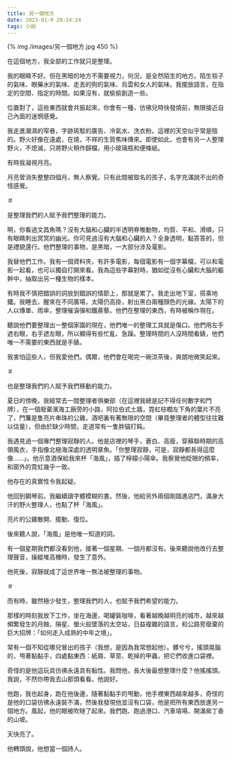 ```yaml
---
title: 另一個地方
date: 2023-01-9 20:24:24
tags: 小說
---
```


{% img /images/另一個地方.jpg 450 %}

在這個地方，我全部的工作就只是整理。

我的眼睛不好。但在黑暗的地方不需要視力，何況，是全然陌生的地方。陌生毯子的氣味、眼藥水的氣味、走丟的狗的氣味、烏雲和女人的氣味。我擺放語言，在指定的空間、指定的時間。如果沒有，就偷偷創造一些。

位置對了，這些東西就會共振起來，你會有一種，彷彿兒時快發燒前，無限接近自己內面的迷惘感覺。

我走進潮濕的窄巷，字跡斑駁的廣告、冷氣水、洗衣粉。這裡的天空似乎常是陰的。野火好像在遠處，在燒，不祥的生質焦味傳來。即使如此，也會有另一人整理野火，不熄滅，只將野火稍作歸檔，用小玻璃瓶和便條紙。

有時我凝視月亮。

月亮曾消失整整四個月，無人察覺。只有此間被取名的孩子，名字充滿說不出的奇怪感覺。

＃

是整理我們的人賦予我們整理的能力。

啊，你看過文昌魚嗎？沒有大腦和心臟的半透明脊椎動物，均質、平和、滑順，只有眼睛刺出冥冥的幽光。你可見過沒有大腦和心臟的人？全身透明，黏答答的，但是禮貌還行。他們整理的事物，是黑暗，一大部分涉及電影。

我替他們工作。我有一個資料夾，有許多電影，每個電影有一個字幕檔，可以和電影一起看，也可以獨自打開來看。我為這些字幕對時，猶如從沒有心臟和大腦的軀幹中，抽取出另一種生物的樣本。

有時我不慎把錯誤的詞放到錯誤的情節上，那就是累了。我走出地下室，搭乘地鐵。我睡去，醒來在不同廣場，太陽仍高掛，射出黑白兩種顏色的光線。太陽下的人以傳單、雨傘，整理催淚彈和鐵蒺藜。他們在整理的東西，有時被稱作現在。

聽說他們要整理出一整個家園的現在，他們唯一的整理工具就是傷口。他們用左手遮右眼，右手遮左眼，所以顯得有些忙亂、急躁。整理時間的人沒時間看錶，他們唯一不需要的東西就是手錶。

我害怕這些人，但我愛他們。偶爾，他們會在喝完一碗涼茶後，爽朗地微笑起來。

＃

也是整理我們的人賦予我們移動的能力。

夏日的傍晚，我經常去一間整理者俱樂部（在這裡我總是記不得任何數字和門牌），在一個廢棄濱海工廠旁的小路，阿拉伯式土牆，霓虹棕櫚左下角的葉片不亮了，門簾是隻亮片串珠的公雞。酒吧裏有著無限的空間（畢竟整理者的體型往往難以估量），但由於缺少時間，走道常有一隻胖貓打盹。

我遇見過一個專門整理寂靜的人。他是店裡的琴手，蒼白、高瘦，穿蘇聯時期的高領風衣，手指像北極海深處的透明章魚。「你整理寂靜，可是，寂靜都長得這麼像……」。他示意酒保給我來杯「海風」，插了檸檬小陽傘。我察覺他眨眼的頻率，和窗外的霓虹幾乎一致。

他存在的真實性令我起疑。

他回到鋼琴前。我繼續讀字體模糊的書。然後，他給另外兩個剛踏進店門，滿身大汗的野火整理人，也點了杯「海風」。

亮片的公雞散開、擺動、復位。

後來聽人說，「海風」是他唯一知道的詞。

有一個星期我們都沒看到他，接著一個星期、一個月都沒有。後來聽說他改行去整理聲音，操縱堆高機時，發生了意外。

他死後，寂靜就成了這世界唯一無法被整理的事物。

＃

而有時，雖然極少發生，整理我們的人，也賦予我們希望的能力。

那樣的時刻我放下工作，坐在海邊，喝罐裝咖啡，看著越晚越明亮的城市，越來越頻繁發生的月蝕，隕星、螢火般墜落的太空站，日益複雜的語言，和公路旁廢棄的巨大招牌：「如何走入成熟的中年之境」。

常有一個不知從哪兒冒出的孩子（我想，是因為我常想起他）。髒兮兮，搖頭晃腦的，甩著黏黏手，四處黏東西：紙屑、草莖、乾掉的甲蟲，把它們收進口袋裡。

奇怪的是他這玩具彷彿永遠具有黏性。我問他，長大後最想整理什麼？他搖搖頭。我說，不然你帶我去山那頭看看。他說好。

他跑，我也起身，跑在他後邊，隨著黏黏手的甩動，他手裡東西越來越多，奇怪的是他的口袋彷彿永遠裝不滿，然後我發現他並沒有口袋，他是把所有東西放進另一個地方。風起，他的眼被吹瞇了起來。我們跑、跑過港口、汽車墳場、開滿紫丁香的山坡。

天快亮了。

他轉頭說，他想當一個詩人。
